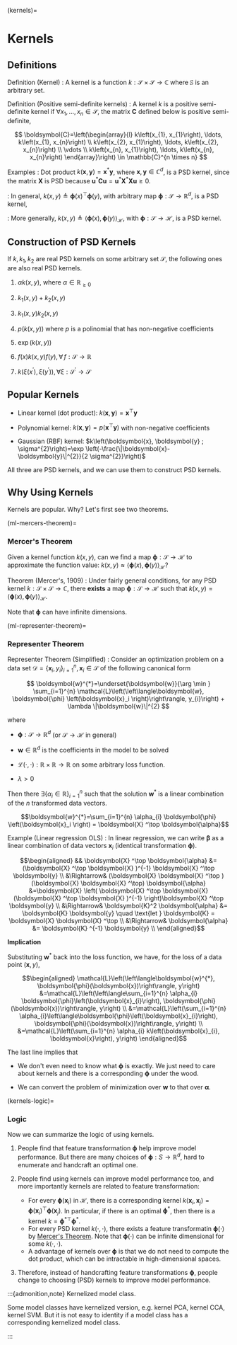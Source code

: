 (kernels)=
# Kernels


## Definitions

Definition (Kernel)
: A kernel is a function $k: \mathcal{S} \times \mathcal{S} \rightarrow \mathbb{C}$ where $\mathbb{S}$ is an arbitrary set.

Definition (Positive semi-definite kernels)
: A kernel $k$ is a positive semi-definite kernel if $\forall x_{1}, \ldots, x_{n} \in \mathcal{S}$, the matrix $\boldsymbol{C}$ defined below is positive semi-definite,


$$
\boldsymbol{C}=\left(\begin{array}{l}
k\left(x_{1}, x_{1}\right), \ldots, k\left(x_{1}, x_{n}\right) \\
k\left(x_{2}, x_{1}\right), \ldots, k\left(x_{2}, x_{n}\right) \\
\vdots  \\
k\left(x_{n}, x_{1}\right), \ldots, k\left(x_{n}, x_{n}\right)
\end{array}\right) \in \mathbb{C}^{n \times n}
$$

Examples
: Dot product $k(\boldsymbol{x}, \boldsymbol{y})=\boldsymbol{x}^{*} \boldsymbol{y}$, where $\boldsymbol{x}, \boldsymbol{y} \in \mathbb{C}^{d}$, is a PSD kernel, since the matrix $\boldsymbol{X}$ is PSD because $\boldsymbol{u} ^* \boldsymbol{C} \boldsymbol{u} =  \boldsymbol{u} ^* \boldsymbol{X} ^* \boldsymbol{X} \boldsymbol{u} \ge 0$.

: In general, $k(x, y) \triangleq \boldsymbol{\phi}(x) ^\top \boldsymbol{\phi}(y)$, with arbitrary map $\boldsymbol{\phi}: \mathcal{S} \rightarrow \mathbb{R}^{d}$, is a PSD kernel,

: More generally, $k(x, y) \triangleq\langle\boldsymbol{\phi}(x), \boldsymbol{\phi}(y)\rangle_{\mathcal{H}}$, with $\boldsymbol{\phi}: \mathcal{S} \rightarrow \mathcal{H}$, is a PSD kernel.

## Construction of PSD Kernels
If $k, k_1, k_2$  are real PSD kernels on some arbitrary set $\mathcal{S}$, the following ones are also real PSD kernels.

1. $\alpha k(x,y)$, where $\alpha \in \mathbb{R} _{\ge 0}$

1. $k_1(x,y) + k_2 (x,y)$
1. $k_1(x,y) k_2 (x,y)$
1. $p(k(x,y))$ where $p$ is a polinomial that has non-negative coefficients
2. $\exp (k(x,y ))$
3. $f(x)k(x,y)f(y), \forall \, f: \mathcal{S} \rightarrow \mathbb{R}$
4. $k\left(\xi\left(x^{\prime}\right), \xi\left(y^{\prime}\right)\right), \forall \xi: \mathcal{S}^{\prime} \rightarrow \mathcal{S}$

## Popular Kernels

- Linear kernel (dot product): $k(\boldsymbol{x}, \boldsymbol{y})=\boldsymbol{x}^{\top} \boldsymbol{y}$

- Polynomial kernel: $k(\boldsymbol{x}, \boldsymbol{y})=p\left(\boldsymbol{x}^{\top} \boldsymbol{y}\right)$ with non-negative coefficients

- Gaussian (RBF) kernel: $k\left(\boldsymbol{x}, \boldsymbol{y} ; \sigma^{2}\right)=\exp \left(-\frac{\|\boldsymbol{x}-\boldsymbol{y}\|^{2}}{2 \sigma^{2}}\right)$

All three are PSD kernels, and we can use them to construct PSD kernels.


## Why Using Kernels


Kernels are popular. Why? Let's first see two theorems.


(ml-mercers-theorem)=
### Mercer's Theorem

Given a kernel function $k(x, y)$, can we find a map $\boldsymbol{\phi}: \mathcal{S} \rightarrow \mathcal{H}$ to approximate the function value: $k(x, y)\approx \langle\boldsymbol{\phi}(x), \boldsymbol{\phi}(y)\rangle_{\mathcal{H}}$?


Theorem (Mercer's, 1909)
: Under fairly general conditions, for any PSD kernel $k: \mathcal{S} \times \mathcal{S} \rightarrow \mathbb{C}$, there **exists** a map $\boldsymbol{\phi}: \mathcal{S} \rightarrow \mathcal{H}$ such that $k(x, y)=\langle\boldsymbol{\phi}(x), \boldsymbol{\phi}(y)\rangle_{\mathcal{H}}$.

Note that $\boldsymbol{\phi}$ can have infinite dimensions.

(ml-representer-theorem)=
### Representer Theorem

Representer Theorem (Simplified)
: Consider an optimization problem on a data set $\mathcal{D} = \left\{ \boldsymbol{x}_i ,y_i \right\} _{i=1}^n, \boldsymbol{x}_i \in \mathcal{S}$ of the following canonical form

  $$
  \boldsymbol{w}^{*}=\underset{\boldsymbol{w}}{\arg \min } \sum_{i=1}^{n} \mathcal{L}\left(\left\langle\boldsymbol{w}, \boldsymbol{\phi} \left(\boldsymbol{x}_i \right)\right\rangle, y_{i}\right) + \lambda \|\boldsymbol{w}\|^{2}
  $$

  where

  - $\boldsymbol{\phi} : \mathcal{S} \rightarrow \mathbb{R} ^d$ (or $\mathcal{S} \rightarrow \mathcal{H}$ in general)

  - $\boldsymbol{w} \in \mathbb{R} ^d$ is the coefficients in the model to be solved

  - $\mathcal{L}(\cdot, \cdot): \mathbb{R} \times \mathbb{R} \rightarrow \mathbb{R}$ on some arbitrary loss function.

  - $\lambda > 0$

  Then there $\exists\left\{\alpha_{i} \in \mathbb{R}\right\}_{i=1}^{n}$ such that the solution $\boldsymbol{w} ^*$ is a linear combination of the $n$ transformed data vectors.

  $$\boldsymbol{w}^{*}=\sum_{i=1}^{n} \alpha_{i} \boldsymbol{\phi} \left(\boldsymbol{x}_i \right) = \boldsymbol{X} ^\top \boldsymbol{\alpha}$$


Example (Linear regression OLS)
: In linear regression, we can write $\boldsymbol{\beta}$ as a linear combination of data vectors $\boldsymbol{x}_i$ (identical transformation $\boldsymbol{\phi}$).


$$\begin{aligned}
&& \boldsymbol{X} ^\top \boldsymbol{\alpha} &= (\boldsymbol{X} ^\top \boldsymbol{X} )^{-1} \boldsymbol{X} ^\top \boldsymbol{y} \\
&\Rightarrow& (\boldsymbol{X} \boldsymbol{X}  ^\top )(\boldsymbol{X} \boldsymbol{X}  ^\top) \boldsymbol{\alpha} &=\boldsymbol{X} \left( \boldsymbol{X} ^\top \boldsymbol{X}  (\boldsymbol{X} ^\top \boldsymbol{X} )^{-1}  \right)\boldsymbol{X} ^\top \boldsymbol{y} \\
&\Rightarrow&  \boldsymbol{K}^2 \boldsymbol{\alpha} &= \boldsymbol{K} \boldsymbol{y}  \quad \text{let } \boldsymbol{K} = \boldsymbol{X} \boldsymbol{X} ^\top  \\
&\Rightarrow&  \boldsymbol{\alpha} &= \boldsymbol{K} ^{-1} \boldsymbol{y}  \\
\end{aligned}$$

**Implication**

Substituting $\boldsymbol{w} ^*$ back into the loss function, we have, for the loss of a data point $(\boldsymbol{x}, y)$,

$$\begin{aligned} \mathcal{L}\left(\left\langle\boldsymbol{w}^{*}, \boldsymbol{\phi}(\boldsymbol{x})\right\rangle, y\right) &=\mathcal{L}\left(\left\langle\sum_{i=1}^{n} \alpha_{i} \boldsymbol{\phi}\left(\boldsymbol{x}_{i}\right), \boldsymbol{\phi}(\boldsymbol{x})\right\rangle, y\right) \\ &=\mathcal{L}\left(\sum_{i=1}^{n} \alpha_{i}\left\langle\boldsymbol{\phi}\left(\boldsymbol{x}_{i}\right), \boldsymbol{\phi}(\boldsymbol{x})\right\rangle, y\right) \\ &=\mathcal{L}\left(\sum_{i=1}^{n} \alpha_{i} k\left(\boldsymbol{x}_{i}, \boldsymbol{x}\right), y\right) \end{aligned}$$

The last line implies that

- We don't even need to know what $\boldsymbol{\phi}$ is exactly. We just need to care about kernels and there is a corresponding $\boldsymbol{\phi}$ under the wood.

- We can convert the problem of minimization over $\boldsymbol{w}$ to that over $\boldsymbol{\alpha}$.

(kernels-logic)=
### Logic

Now we can summarize the logic of using kernels.

1. People find that feature transformation $\boldsymbol{\phi}$ help improve model performance. But there are many choices of $\boldsymbol{\phi}: S \rightarrow \mathbb{R} ^d$, hard to enumerate and handcraft an optimal one.

2. People find using kernels can improve model performance too, and more importantly kernels are related to feature transformation:

   - For every $\boldsymbol{\phi} (\boldsymbol{x}_i)$ in $\mathcal{H}$, there is a corresponding kernel $k(\boldsymbol{x}_i , \boldsymbol{x}_j) = \boldsymbol{\phi}(\boldsymbol{x}_i ) ^\top \boldsymbol{\phi}(\boldsymbol{x}_j )$. In particular, if there is an optimal $\boldsymbol{\phi} ^*$, then there is a kernel $k = \boldsymbol{\phi} ^{* \top} \boldsymbol{\phi} ^*$.
   - For every PSD kernel $k(\cdot, \cdot)$, there exists a feature transformatin $\boldsymbol{\phi}(\cdot)$ by [Mercer's Theorem](ml-mercers-theorem). Note that $\boldsymbol{\phi}(\cdot)$ can be infinite dimensional for some $k(\cdot, \cdot)$.
   - A advantage of kernels over $\boldsymbol{\phi}$ is that we do not need to compute the dot product, which can be intractable in high-dimensional spaces.

3. Therefore, instead of handcrafting feature transformations $\boldsymbol{\phi}$, people change to choosing (PSD) kernels to improve model performance.

:::{admonition,note} Kernelized model class.

Some model classes have kernelized version, e.g. kernel PCA, kernel CCA, kernel SVM. But it is not easy to identity if a model class has a corresponding kernelized model class.


:::
